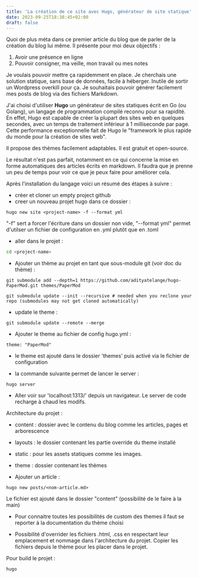 ```yaml
---
title: 'La création de ce site avec Hugo, générateur de site statique'
date: 2023-09-25T18:38:45+02:00
draft: false
---
```


Quoi de plus méta dans ce premier article du blog que de parler de la création du blog lui même. Il présente pour moi deux objectifs :

1. Avoir une présence en ligne
2. Pouvoir consigner, ma veille, mon travail ou mes notes

Je voulais pouvoir mettre ça rapidemment en place. Je cherchais une solution statique, sans base de données, facile à héberger. Inutile de sortir un Wordpress overkill pour ça. Je souhaitais pouvoir générer facilement mes posts de blog via des fichiers Markdown.

J'ai choisi d'utiliser **Hugo** un générateur de sites statiques écrit en Go (ou Golang), un langage de programmation compilé reconnu pour sa rapidité. En effet, Hugo est capable de créer la plupart des sites web en quelques secondes, avec un temps de traitement inférieur à 1 milliseconde par page. Cette performance exceptionnelle fait de Hugo le "framework le plus rapide du monde pour la création de sites web".

Il propose des thèmes facilement adaptables. Il est gratuit et open-source.

Le résultat n'est pas parfait, notamment en ce qui concerne la mise en forme automatiques des articles écrits en markdown. Il faudra que je prenne un peu de temps pour voir ce que je peux faire pour améliorer cela. 



Après l'installation du langage voici un résumé des étapes à suivre :

- créer et cloner un empty project github
- creer un nouveau projet hugo dans ce dossier :

```
hugo new site <project-name> -f --format yml
```
"-f" sert a forcer l'écriture dans un dossier non vide, "--format yml" permet d'utilser un fichier de configuration en .yml plutôt que en .toml

- aller dans le projet : 
```bash
cd <project-name>
```

- Ajouter un thème au projet en tant que sous-module git (voir doc du thème) :
```
git submodule add --depth=1 https://github.com/adityatelange/hugo-PaperMod.git themes/PaperMod
```
```
git submodule update --init --recursive # needed when you reclone your repo (submodules may not get cloned automatically)
```

- update le theme :
```
git submodule update --remote --merge
```

- Ajouter le theme au fichier de config hugo.yml :
```
theme: "PaperMod"
```

- le theme est ajouté dans le dossier 'themes' puis activé via le fichier de configuration

- la commande suivante permet de lancer le server :
```
hugo server
```
- Aller voir sur 'localhost:1313/' depuis un navigateur. Le server de code recharge à chaud les modifs.


Architecture du projet :
- content : dossier avec le contenu du blog comme les articles, pages et arborescence
- layouts : le dossier contenant les partie override du theme installé
- static : pour les assets statiques comme les images.
- theme : dossier contenant les thèmes

- Ajouter un article : 
```
hugo new posts/<nom-article.md>
```
Le fichier est ajouté dans le dossier "content" (possibilité de le faire à la main)

- Pour connaitre toutes les possibilités de custom des themes il faut se reporter à la documentation du thème choisi

- Possibilité d'overrider les fichiers .html, .css en respectant leur emplacement et nommage dans l'architecture du projet. Copier les fichiers depuis le thème pour les placer dans le projet.

Pour build le projet :
```
hugo
```